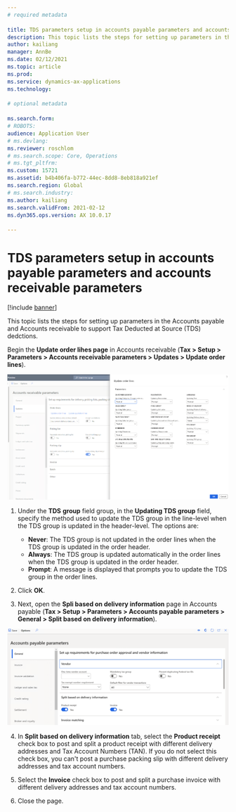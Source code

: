 ```yaml
---
# required metadata

title: TDS parameters setup in accounts payable parameters and accounts receivable parameters
description: This topic lists the steps for setting up parameters in the Accounts payable and Accounts receivable to support Tax Deducted at Source (TDS) dedctions.
author: kailiang
manager: AnnBe
ms.date: 02/12/2021
ms.topic: article
ms.prod: 
ms.service: dynamics-ax-applications
ms.technology: 

# optional metadata

ms.search.form: 
# ROBOTS: 
audience: Application User
# ms.devlang: 
ms.reviewer: roschlom
# ms.search.scope: Core, Operations
# ms.tgt_pltfrm: 
ms.custom: 15721
ms.assetid: b4b406fa-b772-44ec-8dd8-8eb818a921ef
ms.search.region: Global
# ms.search.industry: 
ms.author: kailiang
ms.search.validFrom: 2021-02-12
ms.dyn365.ops.version: AX 10.0.17

---
```


# TDS parameters setup in accounts payable parameters and accounts receivable parameters

[!include [banner](../includes/banner.md)]

This topic lists the steps for setting up parameters in the Accounts payable and Accounts receivable to support Tax Deducted at Source (TDS) dedctions.

Begin the **Update order lihes page** in Accounts receivable (**Tax > Setup > Parameters > Accounts receivable parameters > Updates > Update order lines**).

[![Update order lines](./media/apac-ind-TDS-26.png)](./media/apac-ind-TDS-26.png) 

1. Under the **TDS** **group** field group, in the **Updating TDS group** field, specify the method used to update the TDS group in the line-level when the TDS group is updated in the header-level. The options are:

   - **Never**: The TDS group is not updated in the order lines when the TDS group is updated in the order header.
   - **Always**: The TDS group is updated automatically in the order lines when the TDS group is updated in the order header.
   - **Prompt**: A message is displayed that prompts you to update the TDS group in the order lines.

2. Click **OK**.

3. Next, open the **Spli based on delivery information** page in Accounts payable (**Tax > Setup > Parameters > Accounts payable parameters > General > Split based on delivery information**).

[![Split based on delivery information](./media/apac-ind-TDS-25.png)](./media/apac-ind-TDS-25.png)

4. In **Split based on delivery information** tab, select the **Product receipt** check box to post and split a product receipt with different delivery addresses and Tax Account Numbers (TAN). If you do not select this check box, you can't post a purchase packing slip with different delivery addresses and tax account numbers.

5. Select the **Invoice** check box to post and split a purchase invoice with different delivery addresses and tax account numbers.

6. Close the page.
